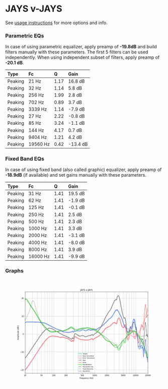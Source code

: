 # JAYS v-JAYS
See [usage instructions](https://github.com/jaakkopasanen/AutoEq#usage) for more options and info.

### Parametric EQs
In case of using parametric equalizer, apply preamp of **-19.8dB** and build filters manually
with these parameters. The first 5 filters can be used independently.
When using independent subset of filters, apply preamp of **-20.1 dB**.

| Type    | Fc       |    Q | Gain     |
|:--------|:---------|:-----|:---------|
| Peaking | 21 Hz    | 1.17 | 16.8 dB  |
| Peaking | 32 Hz    | 1.14 | 5.8 dB   |
| Peaking | 256 Hz   | 1.99 | 2.8 dB   |
| Peaking | 702 Hz   | 0.89 | 3.7 dB   |
| Peaking | 3339 Hz  | 1.14 | -7.9 dB  |
| Peaking | 27 Hz    | 2.22 | -0.8 dB  |
| Peaking | 85 Hz    | 3.24 | -1.1 dB  |
| Peaking | 144 Hz   | 4.17 | 0.7 dB   |
| Peaking | 9404 Hz  | 1.21 | 4.2 dB   |
| Peaking | 19560 Hz | 0.42 | -13.4 dB |

### Fixed Band EQs
In case of using fixed band (also called graphic) equalizer, apply preamp of **-18.9dB**
(if available) and set gains manually with these parameters.

| Type    | Fc       |    Q | Gain    |
|:--------|:---------|:-----|:--------|
| Peaking | 31 Hz    | 1.41 | 19.5 dB |
| Peaking | 62 Hz    | 1.41 | -1.9 dB |
| Peaking | 125 Hz   | 1.41 | -0.1 dB |
| Peaking | 250 Hz   | 1.41 | 2.5 dB  |
| Peaking | 500 Hz   | 1.41 | 2.3 dB  |
| Peaking | 1000 Hz  | 1.41 | 3.3 dB  |
| Peaking | 2000 Hz  | 1.41 | -3.1 dB |
| Peaking | 4000 Hz  | 1.41 | -8.0 dB |
| Peaking | 8000 Hz  | 1.41 | 3.9 dB  |
| Peaking | 16000 Hz | 1.41 | -9.9 dB |

### Graphs
![](./JAYS%20v-JAYS.png)